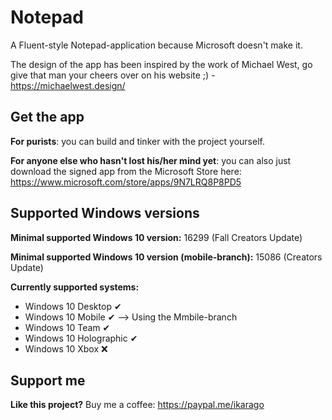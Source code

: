 # Notepad

A Fluent-style Notepad-application because Microsoft doesn't make it.

The design of the app has been inspired by the work of Michael West, go give that man your cheers over on his website ;) - https://michaelwest.design/

## Get the app
**For purists**: you can build and tinker with the project yourself.

**For anyone else who hasn't lost his/her mind yet**: you can also just download the signed app from the Microsoft Store here: https://www.microsoft.com/store/apps/9N7LRQ8P8PD5

## Supported Windows versions
**Minimal supported Windows 10 version:** 16299 (Fall Creators Update)

**Minimal supported Windows 10 version (mobile-branch):** 15086 (Creators Update)

**Currently supported systems:**

* Windows 10 Desktop ✔
* Windows 10 Mobile ✔ --> Using the Mmbile-branch 
* Windows 10 Team ✔
* Windows 10 Holographic ✔
* Windows 10 Xbox ❌


## Support me
**Like this project?** Buy me a coffee: https://paypal.me/ikarago
